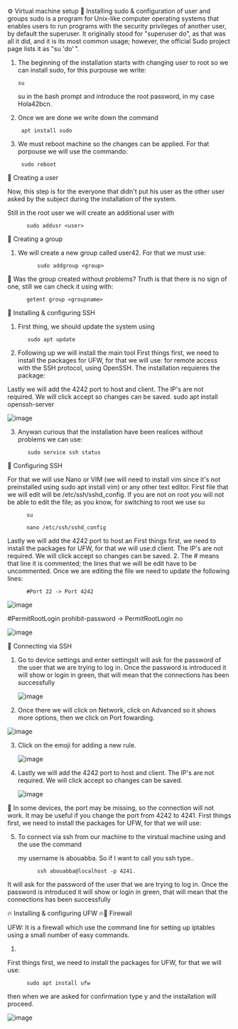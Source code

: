 
⚙️
Virtual machine setup
👤
Installing sudo & configuration of user and groups
sudo is a program for Unix-like computer operating systems that enables users to run programs with the security privileges of another user, by default the superuser. 
It originally stood for "superuser do", as that was all it did, and it is its most common usage; however, the official Sudo project page lists it as "su 'do' ".

1.    The beginning of the installation starts with changing user to root so we can install sudo, for this purpouse we write:

          su
 
      su in the bash prompt and introduce the root password, in my case Hola42bcn.

2. Once we are done we write down the command

        apt install sudo

3. We must reboot machine so the changes can be applied. For that porpouse we will use the commando:

        sudo reboot

👤
Creating a user

 Now, this step is for the everyone that didn't put his user as the other user asked by the subject during the installation of the system.

Still in the root user we will create an additional user with

          sudo addusr <user>

👥
Creating a group

1. We will create a new group called user42. For that we must use:

             sudo addgroup <group>

🤔 Was the group created without problems? Truth is that there is no sign of one, still we can check it using with:

          getent group <groupname>

📶
Installing & configuring SSH

1. First thing, we should update the system using

          sudo apt update
2. Following up we will install the main tool
First things first, we need to install the packages for UFW, for that we will use: for remote access with the SSH protocol, using OpenSSH. The installation requieres the package:

Lastly we will add the 4242 port to host and client. The IP's are not required. We will click accept so changes can be saved.
          sudo apt install openssh-server

![image](https://github.com/user-attachments/assets/e40f5ec6-85dc-406d-a78a-6de032c5a6aa)


3. Anywan curious that the installation have been realices without problems we can use:

          sudo service ssh status

📶
Configuring SSH

For that we will use Nano or VIM (we will need to install vim since it's not preinstalled using sudo apt install vim) or any other text editor.
First file that we will edit will be /etc/ssh/sshd_config. If you are not on root you will not be able to edit the file; as you know, for switching to root we use su

          su
          
          nano /etc/ssh/sshd_config
Lastly we will add the 4242 port to host an
First things first, we need to install the packages for UFW, for that we will use:d client. The IP's are not required. We will click accept so changes can be saved.
2. The # means that line it is commented; the lines that we will be edit have to be uncommented. Once we are editing the file we need to update the following lines:

          #Port 22 -> Port 4242
   
   ![image](https://github.com/user-attachments/assets/1c92fc1a-4ead-444a-8df0-0ca7f8ffa1d6)

   #PermitRootLogin prohibit-password -> PermitRootLogin no


![image](https://github.com/user-attachments/assets/44e620b2-4bc6-4db0-babb-678017d483e8)

👬
Connecting via SSH

1. Go to device settings and enter settingsIt will ask for the password of the user that we are trying to log in. Once the password is introduced it will show or login in green, that will mean that the connections has been successfully

   ![image](https://github.com/user-attachments/assets/c1953e1a-e930-48ad-aabc-f92432edd0cd)


2. Once there we will click on Network, click on Advanced so it shows more options, then we click on Port fowarding.

![image](https://github.com/user-attachments/assets/64126c37-0fd4-4a49-ab4b-4de351e10467)

3. Click on the emoji for adding a new rule.

   ![image](https://github.com/user-attachments/assets/83c73a72-1c98-4d44-9f9b-3dc5f4eede80)

4. Lastly we will add the 4242 port to host and client. The IP's are not required. We will click accept so changes can be saved.

   ![image](https://github.com/user-attachments/assets/a8ba7135-531e-4463-b51a-6c0ea47cca24)

🚨 In some devices, the port may be missing, so the connection will not work. It may be useful if you change the port from 4242 to 4241.
First things first, we need to install the packages for UFW, for that we will use:

5. To connect via ssh from our machine to the virstual machine using and the use the command

   my username is abouabba.
   So if I want to call you ssh
   type..
   
             ssh abouabba@localhost -p 4241.

It will ask for the password of the user that we are trying to log in. Once the password is introduced it will show or login in green, that will mean that the connections has been successfully

🔥
Installing & configuring UFW 🔥🧱 Firewall

UFW: It is a firewall which use the command line for setting up iptables using a small number of easy commands.

1. 
First things first, we need to install the packages for UFW, for that we will use:

          sudo apt install ufw

then when we are asked for confirmation type y and the installation will proceed.

![image](https://github.com/user-attachments/assets/2236bf49-f8a2-4c2a-91d2-f1aa6abad2f0)

